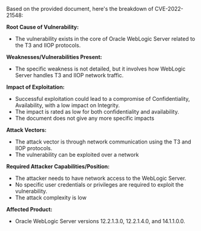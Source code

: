 Based on the provided document, here's the breakdown of CVE-2022-21548:

**Root Cause of Vulnerability:**
- The vulnerability exists in the core of Oracle WebLogic Server related to the T3 and IIOP protocols.

**Weaknesses/Vulnerabilities Present:**
- The specific weakness is not detailed, but it involves how WebLogic Server handles T3 and IIOP network traffic.

**Impact of Exploitation:**
- Successful exploitation could lead to a compromise of Confidentiality, Availability, with a low impact on Integrity.
- The impact is rated as low for both confidentiality and availability.
- The document does not give any more specific impacts

**Attack Vectors:**
- The attack vector is through network communication using the T3 and IIOP protocols.
-  The vulnerability can be exploited over a network

**Required Attacker Capabilities/Position:**
- The attacker needs to have network access to the WebLogic Server.
- No specific user credentials or privileges are required to exploit the vulnerability.
- The attack complexity is low

**Affected Product:**
- Oracle WebLogic Server versions 12.2.1.3.0, 12.2.1.4.0, and 14.1.1.0.0.